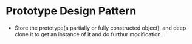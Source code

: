 # Prototype Design Pattern

- Store the prototype(a partially or fully constructed object), and deep clone it to get an instance of it and do furthur modification.
